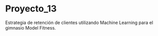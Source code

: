 # Proyecto_13
Estrategia de retención de clientes utilizando Machine Learning para el gimnasio Model Fitness.

